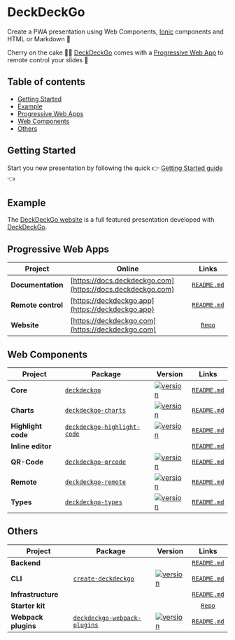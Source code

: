 # DeckDeckGo

Create a PWA presentation using Web Components, [Ionic](http://ionicframework.com) components and HTML or Markdown 🚀

Cherry on the cake 🍒🎂 [DeckDeckGo] comes with a [Progressive Web App](https://deckdeckgo.app) to remote control your slides 📱

## Table of contents

- [Getting Started](#getting-started)
- [Example](#example)
- [Progressive Web Apps](#progressive-web-apps)
- [Web Components](#web-components)
- [Others](#others)
 
## Getting Started

Start you new presentation by following the quick  👉 [Getting Started guide](https://docs.deckdeckgo.com/docs) 👈

## Example
   
The [DeckDeckGo website](https://github.com/deckgo/deckdeckgo-website) is a full featured presentation developed with [DeckDeckGo].

## Progressive Web Apps

| Project | Online | Links |
| ------- | ------- |:-----:|
| **Documentation** | [https://docs.deckdeckgo.com](https://docs.deckdeckgo.com) | [`README.md`](docs/README.md)
| **Remote control** | [https://deckdeckgo.app](https://deckdeckgo.app) | [`README.md`](remote/README.md)
| **Website** | [https://deckdeckgo.com](https://deckdeckgo.com) | [`Repo`](http://github.com/deckgo/deckdeckgo-website/README.md)

## Web Components

| Project | Package | Version | Links |
| ------- | ------- | ------- |:-----:|
| **Core** | [`deckdeckgo`](https://www.npmjs.com/package/deckdeckgo) | [![version](https://img.shields.io/npm/v/deckdeckgo/latest.svg)](https://www.npmjs.com/package/deckdeckgo) | [`README.md`](webcomponents/core/README.md)
| **Charts** | [`deckdeckgo-charts`](https://www.npmjs.com/package/deckdeckgo-charts) | [![version](https://img.shields.io/npm/v/deckdeckgo-charts/latest.svg)](https://www.npmjs.com/package/deckdeckgo-charts) | [`README.md`](webcomponents/charts/README.md)
| **Highlight code** | [`deckdeckgo-highlight-code`](https://www.npmjs.com/package/deckdeckgo-highlight-code) | [![version](https://img.shields.io/npm/v/deckdeckgo-highlight-code/latest.svg)](https://www.npmjs.com/package/deckdeckgo-highlight-code) | [`README.md`](webcomponents/highlight-code/README.md)
| **Inline editor** |  |  | [`README.md`](webcomponents/inline-editor/README.md)
| **QR-Code** | [`deckdeckgo-qrcode`](https://www.npmjs.com/package/deckdeckgo-qrcode) | [![version](https://img.shields.io/npm/v/deckdeckgo-qrcode/latest.svg)](https://www.npmjs.com/package/deckdeckgo-qrcode) | [`README.md`](webcomponents/qrcode/README.md)
| **Remote** | [`deckdeckgo-remote`](https://www.npmjs.com/package/deckdeckgo-remote) | [![version](https://img.shields.io/npm/v/deckdeckgo-remote/latest.svg)](https://www.npmjs.com/package/deckdeckgo-remote) | [`README.md`](webcomponents/remote/README.md)
| **Types** | [`deckdeckgo-types`](https://www.npmjs.com/package/deckdeckgo-types) | [![version](https://img.shields.io/npm/v/deckdeckgo-types/latest.svg)](https://www.npmjs.com/package/deckdeckgo-types) | [`README.md`](webcomponents/types/README.md)

## Others
| Project | Package | Version | Links |
| ------- | ------- | ------- |:-----:|
| **Backend** | | | [`README.md`](backend/README.md)
| **CLI** | [`create-deckdeckgo`](https://www.npmjs.com/package/create-deckdeckgo) | [![version](https://img.shields.io/npm/v/create-deckdeckgo/latest.svg)](https://www.npmjs.com/package/create-deckdeckgo) | [`README.md`](cli/README.md)
| **Infrastructure** | | | [`README.md`](infra/README.md)
| **Starter kit** | | | [`Repo`](http://github.com/deckgo/deckdeckgo-starter/README.md)
| **Webpack plugins** | [`deckdeckgo-webpack-plugins`](https://www.npmjs.com/package/deckdeckgo-webpack-plugins) | [![version](https://img.shields.io/npm/v/deckdeckgo-webpack-plugins/latest.svg)](https://www.npmjs.com/package/deckdeckgo-webpack-plugins) | [`README.md`](webpack/README.md)

[DeckDeckGo]: https://deckdeckgo.com
